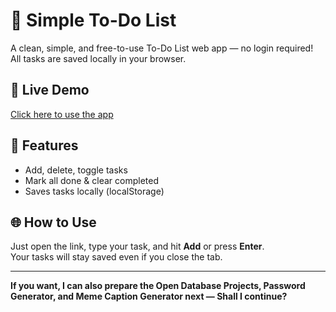 # 📝 Simple To-Do List

A clean, simple, and free-to-use To-Do List web app — no login required!  
All tasks are saved locally in your browser.

## 🚀 Live Demo
[Click here to use the app](https://OPurdy13.github.io/simple-todo-list)

## 📄 Features
- Add, delete, toggle tasks
- Mark all done & clear completed
- Saves tasks locally (localStorage)

## 🌐 How to Use
Just open the link, type your task, and hit **Add** or press **Enter**.  
Your tasks will stay saved even if you close the tab.

---

**If you want, I can also prepare the Open Database Projects, Password Generator, and Meme Caption Generator next — Shall I continue?**
